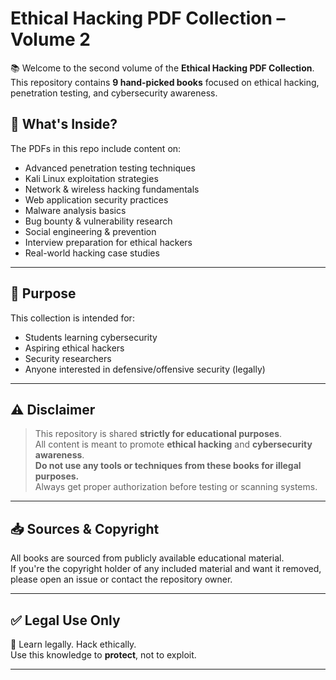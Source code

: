 # Ethical Hacking PDF Collection – Volume 2

📚 Welcome to the second volume of the **Ethical Hacking PDF Collection**.  
This repository contains **9 hand-picked books** focused on ethical hacking, penetration testing, and cybersecurity awareness.

## 📘 What's Inside?

The PDFs in this repo include content on:

- Advanced penetration testing techniques
- Kali Linux exploitation strategies
- Network & wireless hacking fundamentals
- Web application security practices
- Malware analysis basics
- Bug bounty & vulnerability research
- Social engineering & prevention
- Interview preparation for ethical hackers
- Real-world hacking case studies

---

## 🧠 Purpose

This collection is intended for:

- Students learning cybersecurity
- Aspiring ethical hackers
- Security researchers
- Anyone interested in defensive/offensive security (legally)

---

## ⚠️ Disclaimer

> This repository is shared **strictly for educational purposes**.  
> All content is meant to promote **ethical hacking** and **cybersecurity awareness**.  
> **Do not use any tools or techniques from these books for illegal purposes.**  
> Always get proper authorization before testing or scanning systems.

---

## 📥 Sources & Copyright

All books are sourced from publicly available educational material.  
If you're the copyright holder of any included material and want it removed, please open an issue or contact the repository owner.

---

## ✅ Legal Use Only

🔐 Learn legally. Hack ethically.  
Use this knowledge to **protect**, not to exploit.

---


